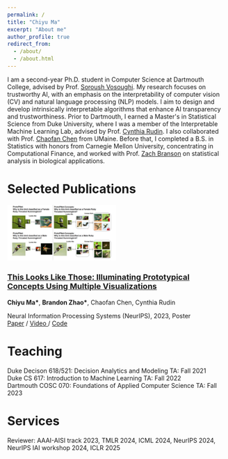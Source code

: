 ```yaml
---
permalink: /
title: "Chiyu Ma"
excerpt: "About me"
author_profile: true
redirect_from: 
  - /about/
  - /about.html
---
```


I am a second-year Ph.D. student in Computer Science at Dartmouth College, advised by Prof. [Soroush Vosoughi](https://www.cs.dartmouth.edu/~soroush//). My research focuses on trustworthy AI, with an emphasis on the interpretability of computer vision (CV) and natural language processing (NLP) models. I aim to design and develop intrinsically interpretable algorithms that enhance AI transparency and trustworthiness.
Prior to Dartmouth, I earned a Master's in Statistical Science from Duke University, where I was a member of the Interpretable Machine Learning Lab, advised by Prof. [Cynthia Rudin](https://users.cs.duke.edu/~cynthia/). I also collaborated with Prof. [Chaofan Chen](https://umaine.edu/scis/people/chaofan-chen/) from UMaine. Before that, I completed a B.S. in Statistics with honors from Carnegie Mellon University, concentrating in Computational Finance, and worked with Prof. [Zach Branson](https://sites.google.com/site/zjbranson/) on statistical analysis in biological applications.


Selected Publications
======
<div style="display: flex; align-items: flex-start;">
    <div style="margin-right: 20px;">
        <img src="images/this_look_like_those_demo.png" alt="Description of Image" width="250"/>
        <h3 style="font-size: 18px; color: blue;"><a href="https://neurips.cc/virtual/2023/poster/71040">This Looks Like Those: Illuminating Prototypical Concepts Using Multiple Visualizations</a></h3>
        <p><b>Chiyu Ma&#42</b>, <b>Brandon Zhao&#42</b>, Chaofan Chen, Cynthia Rudin</p>
        <p style="font-size: 14px;">Neural Information Processing Systems (NeurIPS), 2023, Poster <br>
        <a href="https://proceedings.neurips.cc/paper_files/paper/2023/file/7b76eea0c3683e440c3d362620f578cd-Paper-Conference.pdf"> Paper</a> /
        <a href="https://neurips.cc/virtual/2023/poster/71040"> Video </a> /
        <a href="https://github.com/Henrymachiyu/This-looks-like-those_ProtoConcepts"> Code</a>
        <br>

Teaching
======
Duke Decison 618/521: Decision Analytics and Modeling TA: Fall 2021 <br>
Duke CS 617: Introduction to Machine Learning TA: Fall 2022 <br>
Dartmouth COSC 070: Foundations of Applied Computer Science TA: Fall 2023 <br>


Services
======
Reviewer: AAAI-AISI track 2023, TMLR 2024, ICML 2024, NeurIPS 2024, NeurIPS IAI workshop 2024, ICLR 2025 
